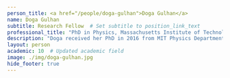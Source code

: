 ```yaml
---
person_title: <a href="/people/doga-gulhan">Doga Gulhan</a>
name: Doga Gulhan
subtitle: Research Fellow  # Set subtitle to position_link_text
professional_title: "PhD in Physics, Massachusetts Institute of Technology, Postdoctoral Fellow (2017-2023), Principal Investigator, Massachusetts General Hospital, Krantz Family Center for Cancer Research"
description: "Doga received her PhD in 2016 from MIT Physics Department where she was working with the Relativistic Heavy Ion Group. Her work was focused on development of analysis software, algorithms and data analysis. She studied the properties of quark-gluon plasma, a form of matter that is created shortly after the Big Bang as well as in collisions of heavy ions at research facilities such as the Large Hadron Collider at CERN. After her graduation, she continued her research on this topic as a Research Fellow at CERN.Doga joined the Park Lab in April 2017. During her time here, she has been involved in variety of projects related to cancer genomics. She focused mostly on mutational signatures, the idea behind which is to identify the factors that cause cancer from their mutational footprints. She developed a tool that allows identification of mutational signatures from low mutation counts. With this tool, the mutational signature of HR deficiency can be identified from targeted gene panels in clinical settings. With collaborators in the DFCI, she is working on demonstrating the applicability of this tool in clinical settings. She hopes that this effort will allow us to identify more patients who may benefit from targeted treatments, as many patients with HR deficiency do not have actionable mutations. In addition, she is interested in evolutionary dynamics of tumors, and the accumulation of mutations in tumors as well as in normal tissues."
layout: person
academic: 10  # Updated academic field
image: ./img/doga-gulhan.jpg
hide_footer: true
---
```

